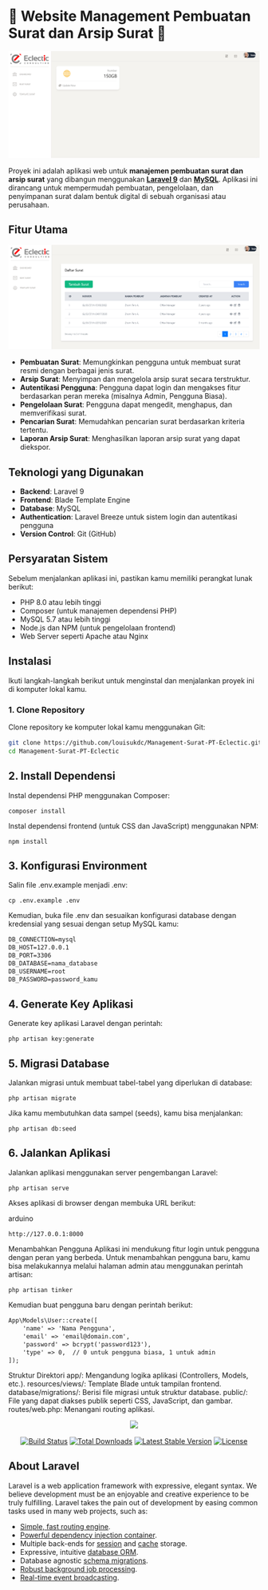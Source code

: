 # 📎 Website Management Pembuatan Surat dan Arsip Surat 🏁

![Change-Password](img/Dashboard.png)


Proyek ini adalah aplikasi web untuk **manajemen pembuatan surat dan arsip surat** yang dibangun menggunakan **[Laravel 9](https://laravel.com/docs/9.x)** dan **[MySQL](https://www.phpmyadmin.net/)**. Aplikasi ini dirancang untuk mempermudah pembuatan, pengelolaan, dan penyimpanan surat dalam bentuk digital di sebuah organisasi atau perusahaan.

## Fitur Utama

![Change-Password](img/Buat-Surat-Page.png)
- **Pembuatan Surat**: Memungkinkan pengguna untuk membuat surat resmi dengan berbagai jenis surat.
- **Arsip Surat**: Menyimpan dan mengelola arsip surat secara terstruktur.
- **Autentikasi Pengguna**: Pengguna dapat login dan mengakses fitur berdasarkan peran mereka (misalnya Admin, Pengguna Biasa).
- **Pengelolaan Surat**: Pengguna dapat mengedit, menghapus, dan memverifikasi surat.
- **Pencarian Surat**: Memudahkan pencarian surat berdasarkan kriteria tertentu.
- **Laporan Arsip Surat**: Menghasilkan laporan arsip surat yang dapat diekspor.

## Teknologi yang Digunakan

- **Backend**: Laravel 9
- **Frontend**: Blade Template Engine
- **Database**: MySQL
- **Authentication**: Laravel Breeze untuk sistem login dan autentikasi pengguna
- **Version Control**: Git (GitHub)

## Persyaratan Sistem

Sebelum menjalankan aplikasi ini, pastikan kamu memiliki perangkat lunak berikut:

- PHP 8.0 atau lebih tinggi
- Composer (untuk manajemen dependensi PHP)
- MySQL 5.7 atau lebih tinggi
- Node.js dan NPM (untuk pengelolaan frontend)
- Web Server seperti Apache atau Nginx

## Instalasi

Ikuti langkah-langkah berikut untuk menginstal dan menjalankan proyek ini di komputer lokal kamu.

### 1. Clone Repository

Clone repository ke komputer lokal kamu menggunakan Git:

```bash
git clone https://github.com/louisukdc/Management-Surat-PT-Eclectic.git
cd Management-Surat-PT-Eclectic
```

## 2. Install Dependensi
Instal dependensi PHP menggunakan Composer:
```
composer install
```
Instal dependensi frontend (untuk CSS dan JavaScript) menggunakan NPM:
```
npm install
```

## 3. Konfigurasi Environment
Salin file .env.example menjadi .env:
```
cp .env.example .env
```
Kemudian, buka file .env dan sesuaikan konfigurasi database dengan kredensial yang sesuai dengan setup MySQL kamu:
```
DB_CONNECTION=mysql
DB_HOST=127.0.0.1
DB_PORT=3306
DB_DATABASE=nama_database
DB_USERNAME=root
DB_PASSWORD=password_kamu
```

## 4. Generate Key Aplikasi
Generate key aplikasi Laravel dengan perintah:
```
php artisan key:generate
```

## 5. Migrasi Database
Jalankan migrasi untuk membuat tabel-tabel yang diperlukan di database:

```
php artisan migrate
```
Jika kamu membutuhkan data sampel (seeds), kamu bisa menjalankan:
```
php artisan db:seed
```
## 6. Jalankan Aplikasi
Jalankan aplikasi menggunakan server pengembangan Laravel:
```
php artisan serve
```
Akses aplikasi di browser dengan membuka URL berikut:

arduino
```
http://127.0.0.1:8000
```
Menambahkan Pengguna
Aplikasi ini mendukung fitur login untuk pengguna dengan peran yang berbeda. Untuk menambahkan pengguna baru, kamu bisa melakukannya melalui halaman admin atau menggunakan perintah artisan:

```
php artisan tinker
```
Kemudian buat pengguna baru dengan perintah berikut:

```
App\Models\User::create([
    'name' => 'Nama Pengguna',
    'email' => 'email@domain.com',
    'password' => bcrypt('password123'),
    'type' => 0,  // 0 untuk pengguna biasa, 1 untuk admin
]);
```

Struktur Direktori
app/: Mengandung logika aplikasi (Controllers, Models, etc.).
resources/views/: Template Blade untuk tampilan frontend.
database/migrations/: Berisi file migrasi untuk struktur database.
public/: File yang dapat diakses publik seperti CSS, JavaScript, dan gambar.
routes/web.php: Menangani routing aplikasi.


<p align="center"><a href="https://laravel.com" target="_blank"><img src="https://raw.githubusercontent.com/laravel/art/master/logo-lockup/5%20SVG/2%20CMYK/1%20Full%20Color/laravel-logolockup-cmyk-red.svg" width="400"></a></p>

<p align="center">
<a href="https://travis-ci.org/laravel/framework"><img src="https://travis-ci.org/laravel/framework.svg" alt="Build Status"></a>
<a href="https://packagist.org/packages/laravel/framework"><img src="https://img.shields.io/packagist/dt/laravel/framework" alt="Total Downloads"></a>
<a href="https://packagist.org/packages/laravel/framework"><img src="https://img.shields.io/packagist/v/laravel/framework" alt="Latest Stable Version"></a>
<a href="https://packagist.org/packages/laravel/framework"><img src="https://img.shields.io/packagist/l/laravel/framework" alt="License"></a>
</p>

## About Laravel

Laravel is a web application framework with expressive, elegant syntax. We believe development must be an enjoyable and creative experience to be truly fulfilling. Laravel takes the pain out of development by easing common tasks used in many web projects, such as:

- [Simple, fast routing engine](https://laravel.com/docs/routing).
- [Powerful dependency injection container](https://laravel.com/docs/container).
- Multiple back-ends for [session](https://laravel.com/docs/session) and [cache](https://laravel.com/docs/cache) storage.
- Expressive, intuitive [database ORM](https://laravel.com/docs/eloquent).
- Database agnostic [schema migrations](https://laravel.com/docs/migrations).
- [Robust background job processing](https://laravel.com/docs/queues).
- [Real-time event broadcasting](https://laravel.com/docs/broadcasting).
